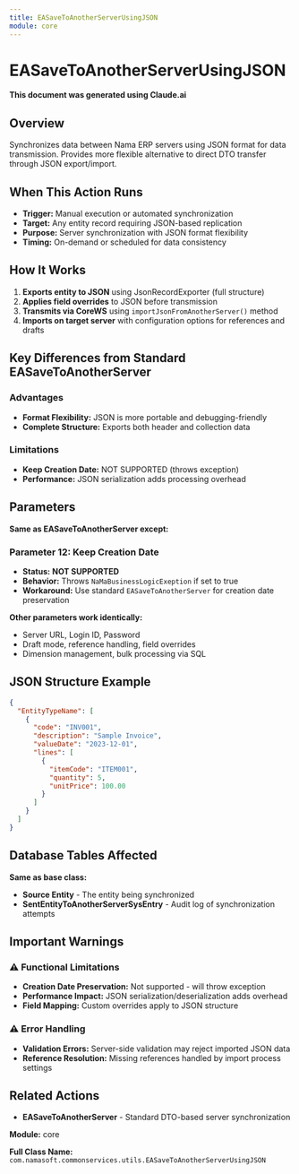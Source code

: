```yaml
---
title: EASaveToAnotherServerUsingJSON
module: core
---
```


<div class='entity-flows'>

# EASaveToAnotherServerUsingJSON

**This document was generated using Claude.ai**

## Overview

Synchronizes data between Nama ERP servers using JSON format for data transmission. Provides more flexible alternative to direct DTO transfer through JSON export/import.

## When This Action Runs

- **Trigger:** Manual execution or automated synchronization
- **Target:** Any entity record requiring JSON-based replication
- **Purpose:** Server synchronization with JSON format flexibility
- **Timing:** On-demand or scheduled for data consistency

## How It Works

1. **Exports entity to JSON** using JsonRecordExporter (full structure)
2. **Applies field overrides** to JSON before transmission
3. **Transmits via CoreWS** using `importJsonFromAnotherServer()` method
4. **Imports on target server** with configuration options for references and drafts

## Key Differences from Standard EASaveToAnotherServer

### Advantages
- **Format Flexibility:** JSON is more portable and debugging-friendly
- **Complete Structure:** Exports both header and collection data

### Limitations
- **Keep Creation Date:** NOT SUPPORTED (throws exception)
- **Performance:** JSON serialization adds processing overhead

## Parameters

**Same as EASaveToAnotherServer except:**

### Parameter 12: Keep Creation Date
- **Status:** **NOT SUPPORTED**
- **Behavior:** Throws `NaMaBusinessLogicExeption` if set to true
- **Workaround:** Use standard `EASaveToAnotherServer` for creation date preservation

**Other parameters work identically:**
- Server URL, Login ID, Password
- Draft mode, reference handling, field overrides
- Dimension management, bulk processing via SQL

## JSON Structure Example

```json
{
  "EntityTypeName": [
    {
      "code": "INV001",
      "description": "Sample Invoice",
      "valueDate": "2023-12-01",
      "lines": [
        {
          "itemCode": "ITEM001",
          "quantity": 5,
          "unitPrice": 100.00
        }
      ]
    }
  ]
}
```

## Database Tables Affected

**Same as base class:**
- **Source Entity** - The entity being synchronized
- **SentEntityToAnotherServerSysEntry** - Audit log of synchronization attempts

## Important Warnings

### ⚠️ Functional Limitations
- **Creation Date Preservation:** Not supported - will throw exception
- **Performance Impact:** JSON serialization/deserialization adds overhead
- **Field Mapping:** Custom overrides apply to JSON structure

### ⚠️ Error Handling
- **Validation Errors:** Server-side validation may reject imported JSON data
- **Reference Resolution:** Missing references handled by import process settings

## Related Actions

- **EASaveToAnotherServer** - Standard DTO-based server synchronization

**Module:** core

**Full Class Name:** `com.namasoft.commonservices.utils.EASaveToAnotherServerUsingJSON`

</div>

